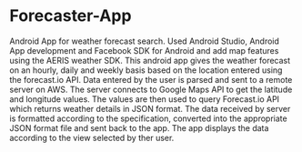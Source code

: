 # Forecaster-App
Android App for weather forecast search. Used Android Studio, Android App development and Facebook SDK for Android and add map features using the AERIS weather SDK.
This android app gives the weather forecast on an hourly, daily and weekly basis based on the location entered using the forecast.io API.
Data entered by the user is parsed and sent to a remote server on AWS. The server connects to Google Maps API to get the latitude and longitude values. The values are then used to query Forecast.io API which returns weather details in JSON format. The data received by server is formatted according to the specification, converted into the appropriate JSON format file and sent back to the app. The app displays the data according to the view selected by ther user.
